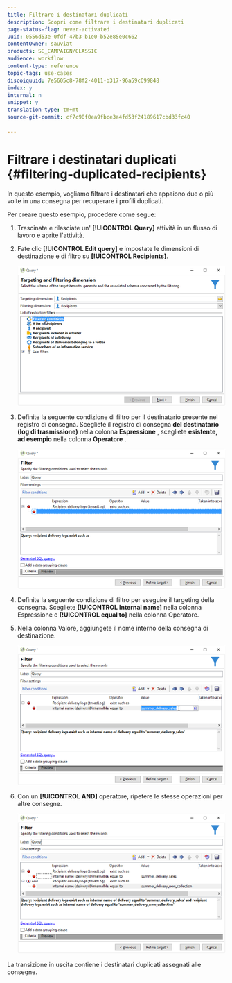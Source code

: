 ```yaml
---
title: Filtrare i destinatari duplicati
description: Scopri come filtrare i destinatari duplicati
page-status-flag: never-activated
uuid: 0556d53e-0fdf-47b3-b1e0-b52e85e0c662
contentOwner: sauviat
products: SG_CAMPAIGN/CLASSIC
audience: workflow
content-type: reference
topic-tags: use-cases
discoiquuid: 7e5605c8-78f2-4011-b317-96a59c699848
index: y
internal: n
snippet: y
translation-type: tm+mt
source-git-commit: cf7c90f0ea9fbce3a4fd53f24189617cbd33fc40

---
```



# Filtrare i destinatari duplicati {#filtering-duplicated-recipients}

In questo esempio, vogliamo filtrare i destinatari che appaiono due o più volte in una consegna per recuperare i profili duplicati.

Per creare questo esempio, procedere come segue:

1. Trascinate e rilasciate un&#39; **[!UICONTROL Query]** attività in un flusso di lavoro e aprite l&#39;attività.
1. Fate clic **[!UICONTROL Edit query]** e impostate le dimensioni di destinazione e di filtro su **[!UICONTROL Recipients]**.

   ![](assets/query_recipients_1.png)

1. Definite la seguente condizione di filtro per il destinatario presente nel registro di consegna. Scegliete il registro di consegna **del destinatario (log di trasmissione)** nella colonna **Espressione** , scegliete **esistente, ad esempio** nella colonna **Operatore** .

   ![](assets/query_recipients_2.png)

1. Definite la seguente condizione di filtro per eseguire il targeting della consegna. Scegliete **[!UICONTROL Internal name]** nella colonna Espressione e **[!UICONTROL equal to]** nella colonna Operatore.
1. Nella colonna Valore, aggiungete il nome interno della consegna di destinazione.

   ![](assets/query_recipients_3.png)

1. Con un **[!UICONTROL AND]** operatore, ripetere le stesse operazioni per altre consegne.

   ![](assets/query_recipients_4.png)

La transizione in uscita contiene i destinatari duplicati assegnati alle consegne.
